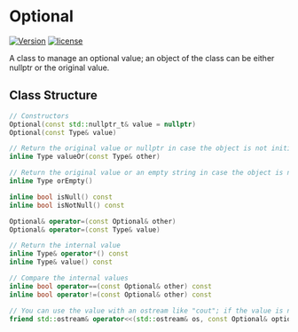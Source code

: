 # Optional

[![Version](https://img.shields.io/badge/version-1.2.1-green.svg)](https://github.com/illescasDaniel/Optional/releases)
[![license](https://img.shields.io/github/license/mashape/apistatus.svg?maxAge=2592000)](https://github.com/illescasDaniel/Optional/blob/master/LICENCE)

A class to manage an optional value; an object of the class can be either nullptr or the original value.

Class Structure
----
```c++
// Constructors
Optional(const std::nullptr_t& value = nullptr)
Optional(const Type& value)

// Return the original value or nullptr in case the object is not initialised to a non-null value
inline Type valueOr(const Type& other)

// Return the original value or an empty string in case the object is not initialised
inline Type orEmpty()

inline bool isNull() const
inline bool isNotNull() const

Optional& operator=(const Optional& other)
Optional& operator=(const Type& value)

// Return the internal value
inline Type& operator*() const
inline Type& value() const

// Compare the internal values
inline bool operator==(const Optional& other) const
inline bool operator!=(const Optional& other) const

// You can use the value with an ostream like "cout"; if the value is null, it will return an empty std::ostream
friend std::ostream& operator<<(std::ostream& os, const Optional& optionalValue)
```
